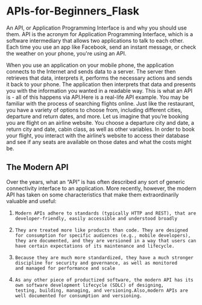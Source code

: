 # APIs-for-Beginners_Flask
 
An API, or Application Programming Interface is and why you should use them. 
API is the acronym for Application Programming Interface, which is a software intermediary 
that allows two applications to talk to each other. Each time you use an app like Facebook,
send an instant message, or check the weather on your phone, you're using an API.


When you use an application on your mobile phone, the application connects to the Internet and sends data to a server. The server then retrieves that data, interprets it, performs the necessary actions and sends it back to your phone. The application then interprets that data and presents you with the information you wanted in a readable way. This is what an API is - all of this happens via API.Here is a real-life API example. You may be familiar with the process of searching flights online. Just like the restaurant, you have a variety of options to choose from, including different cities, departure and return dates, and more. Let us imagine that you’re booking you are flight on an airline website. You choose a departure city and date, a return city and date, cabin class, as well as other variables. In order to book your flight, you interact with the airline’s website to access their database and see if any seats are available on those dates and what the costs might be.


## The Modern API

Over the years, what an “API” is has often described any sort of generic connectivity interface to an application. More recently, however, the modern API has taken on some characteristics that make them extraordinarily valuable and useful:


1.     Modern APIs adhere to standards (typically HTTP and REST), that are developer-friendly, easily accessible and understood broadly
2.     They are treated more like products than code. They are designed for consumption for specific audiences (e.g., mobile developers),
       they are documented, and they are versioned in a way that users can have certain expectations of its maintenance and lifecycle.
3.     Because they are much more standardized, they have a much stronger discipline for security and governance, as well as monitored 
       and managed for performance and scale
4.     As any other piece of productized software, the modern API has its own software development lifecycle (SDLC) of designing, 
       testing, building, managing, and versioning.Also,modern APIs are well documented for consumption and versioning.
